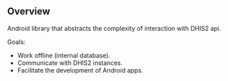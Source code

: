 ## Overview

<!--DHIS2-SECTION-ID:overview-->

Android library that abstracts the complexity of interaction with DHIS2 api.

Goals:

- Work offline (internal database).
- Communicate with DHIS2 instances.
- Facilitate the development of Android apps.

<!--TODO Include information about libraries (rxjava,...), written in java, etc-->